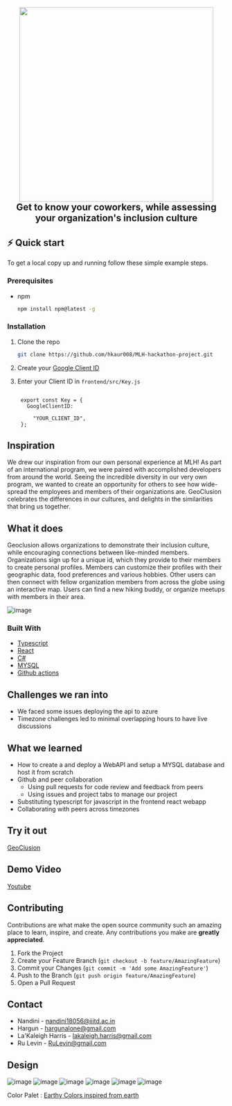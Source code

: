 <h2 align="center">
  <img src="https://github.com/hkaur008/MLH-hackathon-project/blob/main/Geo%20(1).png" width="448px"/><br/>
  Get to know your coworkers, while assessing your organization's inclusion culture
</h2>

## ⚡️ Quick start

To get a local copy up and running follow these simple example steps.

### Prerequisites

* npm
  ```sh
  npm install npm@latest -g
  ```

### Installation

1. Clone the repo
   ```sh
   git clone https://github.com/hkaur008/MLH-hackathon-project.git
   ```
2. Create your [Google Client ID](https://developers.google.com/identity/gsi/web/guides/get-google-api-clientid)
  
3. Enter your Client ID in `frontend/src/Key.js`
   ```TS

    export const Key = {
      GoogleClientID: 

        "YOUR_CLIENT_ID",
    };
   ``` 
  
## Inspiration
We drew our inspiration from our own personal experience at MLH! As part of an international program, we were paired with accomplished developers from around the world. Seeing the incredible diversity in our very own program, we wanted to create an opportunity for others to see how wide-spread the employees and members of their organizations are. GeoClusion celebrates the differences in our cultures, and delights in the similarities that bring us together.

## What it does
Geoclusion allows organizations to demonstrate their inclusion culture, while encouraging connections between like-minded members. Organizations sign up for a unique id, which they provide to their members to create personal profiles. Members can customize their profiles with their geographic data, food preferences and various hobbies. Other users can then connect with fellow organization members from across the globe using an interactive map.  Users can find a new hiking buddy, or organize meetups with members in their area.

![image](https://user-images.githubusercontent.com/56452820/134598225-e940f8f4-f18a-4f2e-b67c-4a8df6b3c5ee.png)

### Built With

* [Typescript](https://www.typescriptlang.org/)
* [React](https://www.typescriptlang.org/docs/handbook/react.html)
* [C#](https://docs.microsoft.com/en-us/dotnet/csharp/)
* [MYSQL](https://dev.mysql.com/doc/)
* [Github actions](https://docs.github.com/en/actions)

## Challenges we ran into
* We faced some issues deploying the api to azure 
* Timezone challenges led to minimal overlapping hours to have live discussions  

## What we learned
- How to create a  and deploy a WebAPI and setup a MYSQL database and host it from scratch
- Github and peer collaboration 
    * Using pull requests for code review and feedback from peers
    * Using issues and project tabs to manage our project
- Substituting typescript for javascript in the frontend react webapp
- Collaborating with peers across timezones

## Try it out 
[GeoClusion](https://geoclusion.herokuapp.com/)

## Demo Video
[Youtube](https://www.youtube.com/watch?v=NyFHYNID7do)

## Contributing

Contributions are what make the open source community such an amazing place to learn, inspire, and create. Any contributions you make are **greatly appreciated**.

1. Fork the Project
2. Create your Feature Branch (`git checkout -b feature/AmazingFeature`)
3. Commit your Changes (`git commit -m 'Add some AmazingFeature'`)
4. Push to the Branch (`git push origin feature/AmazingFeature`)
5. Open a Pull Request

## Contact

* Nandini - nandini18056@iiitd.ac.in
* Hargun - hargunalone@gmail.com
* La'Kaleigh Harris - lakaleigh.harris@gmail.com
* Ru Levin - RuLevin@gmail.com

## Design
![image](https://user-images.githubusercontent.com/56452820/134704215-2e38614e-0a49-4c22-b1d7-ee983359f416.png)
![image](https://user-images.githubusercontent.com/56452820/134704263-47f3e5de-91de-4b09-b26d-ca5e5e030347.png)
![image](https://user-images.githubusercontent.com/56452820/134704356-98df7f5e-2be5-48e7-9f42-0f8183353e82.png)
![image](https://user-images.githubusercontent.com/56452820/134704509-dcbe0946-1be7-480c-ab23-a9b52f3b51ae.png)
![image](https://user-images.githubusercontent.com/56452820/134704527-12b7cbbf-f89d-4d50-8335-359c28c81f08.png)
![image](https://user-images.githubusercontent.com/56452820/134704580-f5540387-631f-4cae-b074-b070a8e684cb.png)


Color Palet : [Earthy Colors inspired from earth](https://coolors.co/7871aa-122c34-f2fdff-6e9887-101935)


